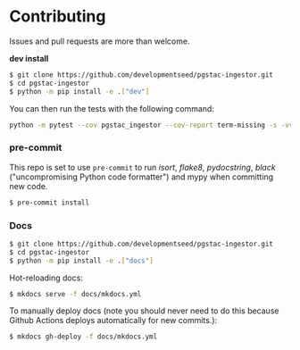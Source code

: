 # Contributing

Issues and pull requests are more than welcome.

**dev install**

```bash
$ git clone https://github.com/developmentseed/pgstac-ingestor.git
$ cd pgstac-ingestor
$ python -m pip install -e .["dev"]
```

You can then run the tests with the following command:

```sh
python -m pytest --cov pgstac_ingestor --cov-report term-missing -s -vv
```

### pre-commit

This repo is set to use `pre-commit` to run *isort*, *flake8*, *pydocstring*, *black* ("uncompromising Python code formatter") and mypy when committing new code.

```bash
$ pre-commit install
```

### Docs

```bash
$ git clone https://github.com/developmentseed/pgstac-ingestor.git
$ cd pgstac-ingestor
$ python -m pip install -e .["docs"]
```

Hot-reloading docs:

```bash
$ mkdocs serve -f docs/mkdocs.yml
```

To manually deploy docs (note you should never need to do this because Github
Actions deploys automatically for new commits.):

```bash
$ mkdocs gh-deploy -f docs/mkdocs.yml
```
